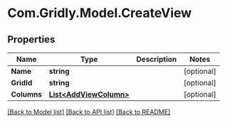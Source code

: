 # Com.Gridly.Model.CreateView

## Properties

Name | Type | Description | Notes
------------ | ------------- | ------------- | -------------
**Name** | **string** |  | [optional] 
**GridId** | **string** |  | [optional] 
**Columns** | [**List&lt;AddViewColumn&gt;**](AddViewColumn.md) |  | [optional] 

[[Back to Model list]](../README.md#documentation-for-models) [[Back to API list]](../README.md#documentation-for-api-endpoints) [[Back to README]](../README.md)

